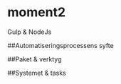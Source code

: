 # moment2
Gulp &amp; NodeJs

##Automatiseringsprocessens syfte

##Paket & verktyg



##Systemet & tasks


